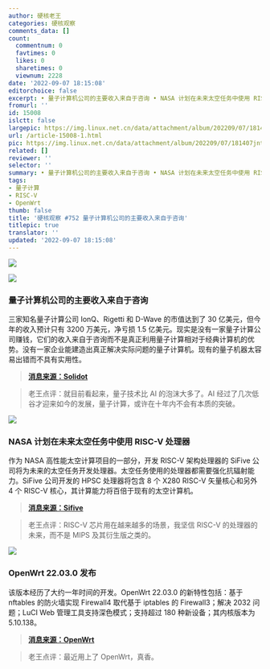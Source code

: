 ```yaml
---
author: 硬核老王
categories: 硬核观察
comments_data: []
count:
  commentnum: 0
  favtimes: 0
  likes: 0
  sharetimes: 0
  viewnum: 2228
date: '2022-09-07 18:15:08'
editorchoice: false
excerpt: • 量子计算机公司的主要收入来自于咨询 • NASA 计划在未来太空任务中使用 RISC-V 处理器 • OpenWrt 22.03.0 发布
fromurl: ''
id: 15008
islctt: false
largepic: https://img.linux.net.cn/data/attachment/album/202209/07/181407jnt7t07gqkozg77o.jpg
url: /article-15008-1.html
pic: https://img.linux.net.cn/data/attachment/album/202209/07/181407jnt7t07gqkozg77o.jpg.thumb.jpg
related: []
reviewer: ''
selector: ''
summary: • 量子计算机公司的主要收入来自于咨询 • NASA 计划在未来太空任务中使用 RISC-V 处理器 • OpenWrt 22.03.0 发布
tags:
- 量子计算
- RISC-V
- OpenWrt
thumb: false
title: '硬核观察 #752 量子计算机公司的主要收入来自于咨询'
titlepic: true
translator: ''
updated: '2022-09-07 18:15:08'
---
```


![](/data/attachment/album/202209/07/181407jnt7t07gqkozg77o.jpg)


![](/data/attachment/album/202209/07/181359g2lljvqcq49g49xq.jpg)


### 量子计算机公司的主要收入来自于咨询


三家知名量子计算公司 IonQ、Rigetti 和 D-Wave 的市值达到了 30 亿美元，但今年的收入预计只有 3200 万美元，净亏损 1.5 亿美元。现实是没有一家量子计算公司赚钱，它们的收入来自于咨询而不是真正利用量子计算相对于经典计算机的优势。没有一家企业能建造出真正解决实际问题的量子计算机。现有的量子机器太容易出错而不具有实用性。



> 
> **[消息来源：Solidot](https://www.solidot.org/story?sid=72689)**
> 
> 
> 



> 
> 老王点评：就目前看起来，量子技术比 AI 的泡沫大多了。AI 经过了几次低谷才迎来如今的发展，量子计算，或许在十年内不会有本质的突破。
> 
> 
> 


![](/data/attachment/album/202209/07/181428aeh1hzpph9qh8pm9.jpg)


### NASA 计划在未来太空任务中使用 RISC-V 处理器


作为 NASA 高性能太空计算项目的一部分，开发 RISC-V 架构处理器的 SiFive 公司将为未来的太空任务开发处理器。太空任务使用的处理器都需要强化抗辐射能力。SiFive 公司开发的 HPSC 处理器将包含 8 个 X280 RISC-V 矢量核心和另外 4 个 RISC-V 核心，其计算能力将百倍于现有的太空计算机。



> 
> **[消息来源：Sifive](https://www.sifive.com/press/nasa-selects-sifive-and-makes-risc-v-the-go-to-ecosystem)**
> 
> 
> 



> 
> 老王点评：RISC-V 芯片用在越来越多的场景，我坚信 RISC-V 的处理器的未来，而不是 MIPS 及其衍生版之类的。
> 
> 
> 


![](/data/attachment/album/202209/07/181443abpi0qleiqzbvfo4.jpg)


### OpenWrt 22.03.0 发布


该版本经历了大约一年时间的开发。OpenWrt 22.03.0 的新特性包括：基于 nftables 的防火墙实现 Firewall4 取代基于 iptables 的 Firewall3；解决 2032 问题；LuCI Web 管理工具支持深色模式；支持超过 180 种新设备；其内核版本为 5.10.138。



> 
> **[消息来源：OpenWrt](https://openwrt.org/releases/22.03/notes-22.03.0)**
> 
> 
> 



> 
> 老王点评：最近用上了 OpenWrt，真香。
> 
> 
>